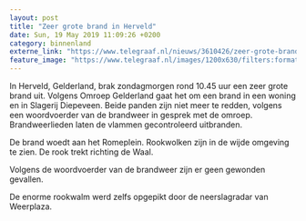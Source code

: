 ```yaml
---
layout: post
title: "Zeer grote brand in Herveld"
date: Sun, 19 May 2019 11:09:26 +0200
category: binnenland
externe_link: "https://www.telegraaf.nl/nieuws/3610426/zeer-grote-brand-in-herveld"
feature_image: "https://www.telegraaf.nl/images/1200x630/filters:format(jpeg):quality(80)/cdn-kiosk-api.telegraaf.nl/bc047368-7a2b-11e9-8a65-0217670beecd.jpg"
---
```


<p class="intro">In Herveld, Gelderland, brak zondagmorgen rond 10.45 uur een zeer grote brand uit. Volgens Omroep Gelderland gaat het om een brand in een woning en in Slagerij Diepeveen. Beide panden zijn niet meer te redden, volgens een woordvoerder van de brandweer in gesprek met de omroep. Brandweerlieden laten de vlammen gecontroleerd uitbranden.</p> <p>De brand woedt aan het Romeplein. Rookwolken zijn in de wijde omgeving te zien. De rook trekt richting de Waal.</p><p>Volgens de woordvoerder van de brandweer zijn er geen gewonden gevallen.</p><p>De enorme rookwalm werd zelfs opgepikt door de neerslagradar van Weerplaza.</p>
